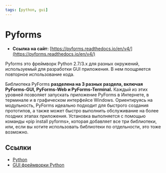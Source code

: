 ```yaml
---
tags: [python, gui]
---
```

# Pyforms

- **Ссылка на сайт:** [https://pyforms.readthedocs.io/en/v4/](https://pyforms.readthedocs.io/en/v4/)

Pyforms это фреймворк Python 2.7/3.x для разных окружений, используемый для разработки GUI приложения. В нем поощряется повторное использование кода.

Библиотека PyForms **разделена на 3 разных раздела, включая PyForms-GUI, PyForms-Web и PyForms-Terminal.** Каждый из этих уровней позволяет запускать приложение PyForms в Интернете, в терминале и в графическом интерфейсе Windows. Ориентируясь на модульность, PyForms идеально подходит для быстрого создания прототипов, а также может быстро выполнить обслуживание на более поздних этапах приложения. Установка выполняется с помощью команды «pip install pyforms», которая добавляет все три библиотеки, или, если вы хотите использовать библиотеки по отдельности, это тоже возможно.

## Ссылки

- [Python](Python.md)
- [GUI фреймворки Python](GUI%20фреймворки%20Python.md)

